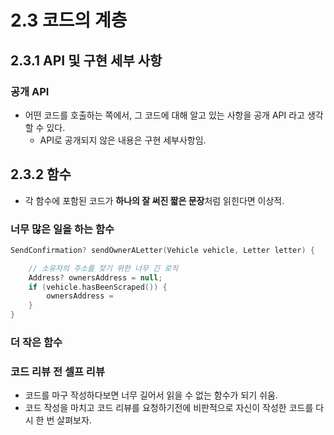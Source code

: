 
# 2.3 코드의 계층

## 2.3.1 API 및 구현 세부 사항

### 공개 API

- 어떤 코드를 호출하는 쪽에서, 그 코드에 대해 알고 있는 사항을 공개 API 라고 생각할 수 있다.
	- API로 공개되지 않은 내용은 구현 세부사항임.

## 2.3.2 함수

- 각 함수에 포함된 코드가 **하나의 잘 써진 짧은 문장**처럼 읽힌다면 이상적.

### 너무 많은 일을 하는 함수

```kotlin
SendConfirmation? sendOwnerALetter(Vehicle vehicle, Letter letter) {

	// 소유자의 주소를 찾기 위한 너무 긴 로직
	Address? ownersAddress = null;
	if (vehicle.hasBeenScraped()) {
		ownersAddress = 
	}
}
```

### 더 작은 함수


### 코드 리뷰 전 셀프 리뷰

- 코드를 마구 작성하다보면 너무 길어서 읽을 수 없는 함수가 되기 쉬움.
- 코드 작성을 마치고 코드 리뷰를 요청하기전에 비판적으로 자신이 작성한 코드를 다시 한 번 살펴보자.